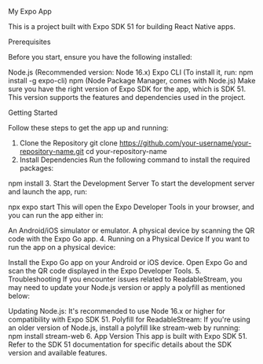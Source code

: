 My Expo App

This is a project built with Expo SDK 51 for building React Native apps.

Prerequisites

Before you start, ensure you have the following installed:

Node.js (Recommended version: Node 16.x)
Expo CLI (To install it, run: npm install -g expo-cli)
npm (Node Package Manager, comes with Node.js)
Make sure you have the right version of Expo SDK for the app, which is SDK 51. This version supports the features and dependencies used in the project.

Getting Started

Follow these steps to get the app up and running:

1. Clone the Repository
git clone https://github.com/your-username/your-repository-name.git
cd your-repository-name
2. Install Dependencies
Run the following command to install the required packages:

npm install
3. Start the Development Server
To start the development server and launch the app, run:

npx expo start
This will open the Expo Developer Tools in your browser, and you can run the app either in:

An Android/iOS simulator or emulator.
A physical device by scanning the QR code with the Expo Go app.
4. Running on a Physical Device
If you want to run the app on a physical device:

Install the Expo Go app on your Android or iOS device.
Open Expo Go and scan the QR code displayed in the Expo Developer Tools.
5. Troubleshooting
If you encounter issues related to ReadableStream, you may need to update your Node.js version or apply a polyfill as mentioned below:

Updating Node.js: It's recommended to use Node 16.x or higher for compatibility with Expo SDK 51.
Polyfill for ReadableStream: If you're using an older version of Node.js, install a polyfill like stream-web by running:
npm install stream-web
6. App Version
This app is built with Expo SDK 51. Refer to the SDK 51 documentation for specific details about the SDK version and available features.